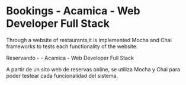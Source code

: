# Bookings - Acamica - Web Developer Full Stack
Through a website of restaurants,it is implemented Mocha and Chai frameworks to tests each functionality of the website.

Reservando - - Acamica - Web Developer Full Stack

A partir de un sito web de reservas online, se utiliza Mocha y Chai para poder testear cada funcionalidad del sistema.
